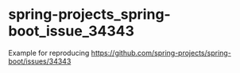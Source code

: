 # spring-projects_spring-boot_issue_34343

Example for reproducing https://github.com/spring-projects/spring-boot/issues/34343
